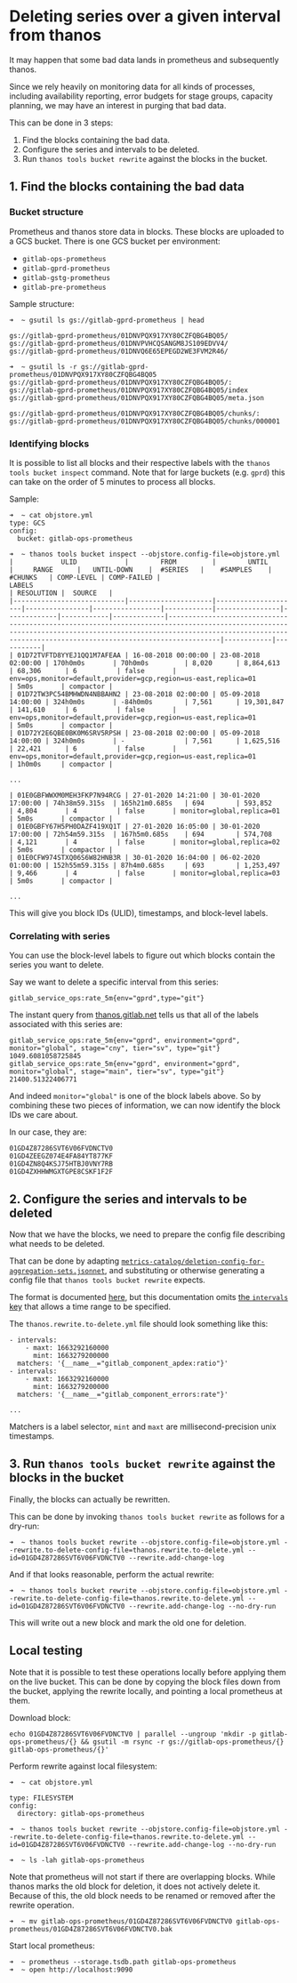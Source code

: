 # Deleting series over a given interval from thanos

It may happen that some bad data lands in prometheus and subsequently thanos.

Since we rely heavily on monitoring data for all kinds of processes, including availability reporting, error budgets for stage groups, capacity planning, we may have an interest in purging that bad data.

This can be done in 3 steps:

1. Find the blocks containing the bad data.
1. Configure the series and intervals to be deleted.
1. Run `thanos tools bucket rewrite` against the blocks in the bucket.

## 1. Find the blocks containing the bad data

### Bucket structure

Prometheus and thanos store data in blocks. These blocks are uploaded to a GCS bucket. There is one GCS bucket per environment:

- `gitlab-ops-prometheus`
- `gitlab-gprd-prometheus`
- `gitlab-gstg-prometheus`
- `gitlab-pre-prometheus`

Sample structure:

```
➜  ~ gsutil ls gs://gitlab-gprd-prometheus | head

gs://gitlab-gprd-prometheus/01DNVPQX917XY80CZFQBG4BQ05/
gs://gitlab-gprd-prometheus/01DNVPVHCQSANGM8JS109EDVV4/
gs://gitlab-gprd-prometheus/01DNVQ6E65EPEGD2WE3FVM2R46/

➜  ~ gsutil ls -r gs://gitlab-gprd-prometheus/01DNVPQX917XY80CZFQBG4BQ05
gs://gitlab-gprd-prometheus/01DNVPQX917XY80CZFQBG4BQ05/:
gs://gitlab-gprd-prometheus/01DNVPQX917XY80CZFQBG4BQ05/index
gs://gitlab-gprd-prometheus/01DNVPQX917XY80CZFQBG4BQ05/meta.json

gs://gitlab-gprd-prometheus/01DNVPQX917XY80CZFQBG4BQ05/chunks/:
gs://gitlab-gprd-prometheus/01DNVPQX917XY80CZFQBG4BQ05/chunks/000001
```

### Identifying blocks

It is possible to list all blocks and their respective labels with the `thanos tools bucket inspect` command. Note that for large buckets (e.g. `gprd`) this can take on the order of 5 minutes to process all blocks.

Sample:

```
➜  ~ cat objstore.yml
type: GCS
config:
  bucket: gitlab-ops-prometheus

➜  ~ thanos tools bucket inspect --objstore.config-file=objstore.yml
|            ULID            |        FROM         |        UNTIL        |     RANGE      |   UNTIL-DOWN    |  #SERIES   |    #SAMPLES    |   #CHUNKS   | COMP-LEVEL | COMP-FAILED |                                                                                                            LABELS                                                                                                             | RESOLUTION |  SOURCE   |
|----------------------------|---------------------|---------------------|----------------|-----------------|------------|----------------|-------------|------------|-------------|-------------------------------------------------------------------------------------------------------------------------------------------------------------------------------------------------------------------------------|------------|-----------|
| 01D72TVFTD8YYEJ1QQ1M7AFEAA | 16-08-2018 00:00:00 | 23-08-2018 02:00:00 | 170h0m0s       | 70h0m0s         | 8,020      | 8,864,613      | 68,306      | 6          | false       | env=ops,monitor=default,provider=gcp,region=us-east,replica=01                                                                                                                                                                | 5m0s       | compactor |
| 01D72TW3PC54BMHWDN4NBBAHN2 | 23-08-2018 02:00:00 | 05-09-2018 14:00:00 | 324h0m0s       | -84h0m0s        | 7,561      | 19,301,847     | 141,610     | 6          | false       | env=ops,monitor=default,provider=gcp,region=us-east,replica=01                                                                                                                                                                | 5m0s       | compactor |
| 01D72Y2E6QBE0BK0M6SRV5RPSH | 23-08-2018 02:00:00 | 05-09-2018 14:00:00 | 324h0m0s       | -               | 7,561      | 1,625,516      | 22,421      | 6          | false       | env=ops,monitor=default,provider=gcp,region=us-east,replica=01                                                                                                                                                                | 1h0m0s     | compactor |

...

| 01E0GBFWWXM0MEH3FKP7N94RCG | 27-01-2020 14:21:00 | 30-01-2020 17:00:00 | 74h38m59.315s  | 165h21m0.685s   | 694        | 593,852        | 4,804       | 4          | false       | monitor=global,replica=01                                                                                                                                                                                                     | 5m0s       | compactor |
| 01E0GBFY67H5PH0DAZF419XQ1T | 27-01-2020 16:05:00 | 30-01-2020 17:00:00 | 72h54m59.315s  | 167h5m0.685s    | 694        | 574,708        | 4,121       | 4          | false       | monitor=global,replica=02                                                                                                                                                                                                     | 5m0s       | compactor |
| 01E0CFW974STXQ06S6W82HNB3R | 30-01-2020 16:04:00 | 06-02-2020 01:00:00 | 152h55m59.315s | 87h4m0.685s     | 693        | 1,253,497      | 9,466       | 4          | false       | monitor=global,replica=03                                                                                                                                                                                                     | 5m0s       | compactor |

...
```

This will give you block IDs (ULID), timestamps, and block-level labels.

### Correlating with series

You can use the block-level labels to figure out which blocks contain the series you want to delete.

Say we want to delete a specific interval from this series:

```
gitlab_service_ops:rate_5m{env="gprd",type="git"}
```

The instant query from [thanos.gitlab.net](https://thanos.gitlab.net/) tells us that all of the labels associated with this series are:

```
gitlab_service_ops:rate_5m{env="gprd", environment="gprd", monitor="global", stage="cny", tier="sv", type="git"}
1049.6081058725845
gitlab_service_ops:rate_5m{env="gprd", environment="gprd", monitor="global", stage="main", tier="sv", type="git"}
21400.51322406771
```

And indeed `monitor="global"` is one of the block labels above. So by combining these two pieces of information, we can now identify the block IDs we care about.

In our case, they are:

```
01GD4Z87286SVT6V06FVDNCTV0
01GD4ZEEGZ074E4FA84YT877KF
01GD4ZN8Q4KSJ75HTBJ0VNY7RB
01GD4ZXHHWMGXTGPE8CSKF1F2F
```

## 2. Configure the series and intervals to be deleted

Now that we have the blocks, we need to prepare the config file describing what needs to be deleted.

That can be done by adapting [`metrics-catalog/deletion-config-for-aggregation-sets.jsonnet`](https://gitlab.com/gitlab-com/runbooks/-/merge_requests/5001), and substituting or otherwise generating a config file that `thanos tools bucket rewrite` expects.

The format is documented [here](https://thanos.io/tip/operating/modify-objstore-data.md/), but this documentation omits [the `intervals` key](https://github.com/thanos-io/thanos/blob/043c5bfcc2464d3ae7af82a1428f6e0d6510f020/pkg/block/metadata/meta.go#L116) that allows a time range to be specified.

The `thanos.rewrite.to-delete.yml` file should look something like this:

```
- intervals:
    - maxt: 1663292160000
      mint: 1663279200000
  matchers: '{__name__="gitlab_component_apdex:ratio"}'
- intervals:
    - maxt: 1663292160000
      mint: 1663279200000
  matchers: '{__name__="gitlab_component_errors:rate"}'

...
```

Matchers is a label selector, `mint` and `maxt` are millisecond-precision unix timestamps.

## 3. Run `thanos tools bucket rewrite` against the blocks in the bucket

Finally, the blocks can actually be rewritten.

This can be done by invoking `thanos tools bucket rewrite` as follows for a dry-run:

```
➜  ~ thanos tools bucket rewrite --objstore.config-file=objstore.yml --rewrite.to-delete-config-file=thanos.rewrite.to-delete.yml --id=01GD4Z87286SVT6V06FVDNCTV0 --rewrite.add-change-log
```

And if that looks reasonable, perform the actual rewrite:

```
➜  ~ thanos tools bucket rewrite --objstore.config-file=objstore.yml --rewrite.to-delete-config-file=thanos.rewrite.to-delete.yml --id=01GD4Z87286SVT6V06FVDNCTV0 --rewrite.add-change-log --no-dry-run
```

This will write out a new block and mark the old one for deletion.

## Local testing

Note that it is possible to test these operations locally before applying them on the live bucket. This can be done by copying the block files down from the bucket, applying the rewrite locally, and pointing a local prometheus at them.

Download block:

```
echo 01GD4Z87286SVT6V06FVDNCTV0 | parallel --ungroup 'mkdir -p gitlab-ops-prometheus/{} && gsutil -m rsync -r gs://gitlab-ops-prometheus/{} gitlab-ops-prometheus/{}'
```

Perform rewrite against local filesystem:

```
➜  ~ cat objstore.yml

type: FILESYSTEM
config:
  directory: gitlab-ops-prometheus

➜  ~ thanos tools bucket rewrite --objstore.config-file=objstore.yml --rewrite.to-delete-config-file=thanos.rewrite.to-delete.yml --id=01GD4Z87286SVT6V06FVDNCTV0 --rewrite.add-change-log --no-dry-run

➜  ~ ls -lah gitlab-ops-prometheus
```

Note that prometheus will not start if there are overlapping blocks. While thanos marks the old block for deletion, it does not actively delete it. Because of this, the old block needs to be renamed or removed after the rewrite operation.

```
➜  ~ mv gitlab-ops-prometheus/01GD4Z87286SVT6V06FVDNCTV0 gitlab-ops-prometheus/01GD4Z87286SVT6V06FVDNCTV0.bak
```

Start local prometheus:

```
➜  ~ prometheus --storage.tsdb.path gitlab-ops-prometheus
➜  ~ open http://localhost:9090
```
